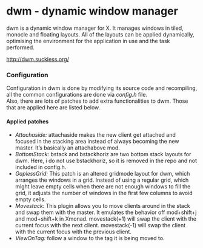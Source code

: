 # dwm - dynamic window manager

dwm is a dynamic window manager for X. It manages windows in tiled, monocle and
floating layouts. All of the layouts can be applied dynamically, optimising the
environment for the application in use and the task performed.

http://dwm.suckless.org/

### Configuration

Configuration in dwm is done by modifying its source code and recompiling, all
the common configurations are done via _config.h_ file.  
Also, there are lots of patches to add extra functionalities to dwm. Those that
are applied here are listed below.

#### Applied patches

* *Attachaside:* attachaside makes the new client get attached and focused in the
stacking area instead of always becoming the new master. It’s basically an
attachabove mod.
* *BottomStack:* bstack and bstackhoriz are two bottom stack layouts for dwm.
Here, i do not use bstackhoriz, so it is removed in the repo and not included in
config.h.
* *GaplessGrid:* This patch is an altered gridmode layout for dwm, which arranges
the windows in a grid. Instead of using a regular grid, which might leave empty
cells when there are not enough windows to fill the grid, it adjusts the number
of windows in the first few columns to avoid empty cells.
* *Movestack:* This plugin allows you to move clients around in the stack and swap
them with the master. It emulates the behavior off mod+shift+j and mod+shift+k
in Xmonad. movestack(+1) will swap the client with the current focus with the
next client. movestack(-1) will swap the client with the current focus with the
previous client.
* *ViewOnTag:* follow a window to the tag it is being moved to.
